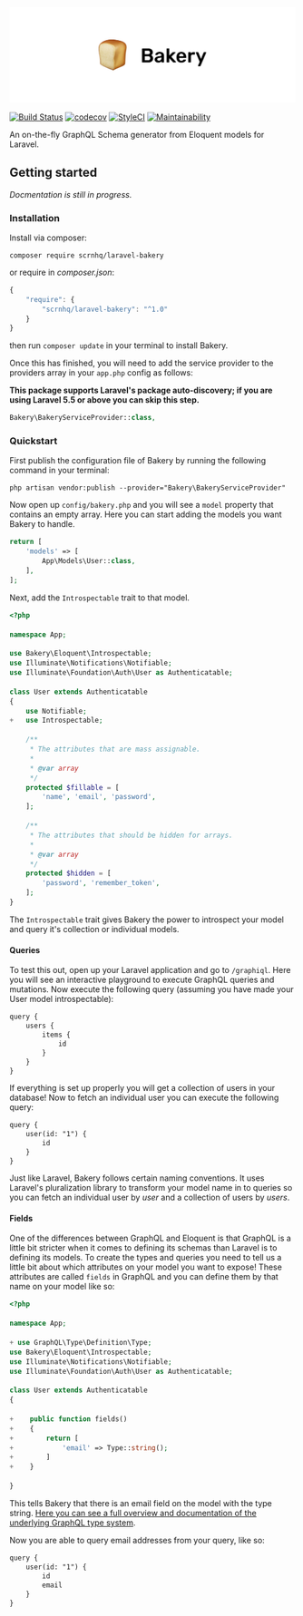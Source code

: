 ![Bakery](artwork.png)

[![Build Status](https://travis-ci.org/scrnhq/laravel-bakery.svg?branch=master)](https://travis-ci.org/scrnhq/laravel-bakery)
[![codecov](https://codecov.io/gh/scrnhq/laravel-bakery/branch/master/graph/badge.svg)](https://codecov.io/gh/scrnhq/laravel-bakery)
[![StyleCI](https://github.styleci.io/repos/109427894/shield?branch=feature/new-api)](https://github.styleci.io/repos/109427894)
[![Maintainability](https://api.codeclimate.com/v1/badges/de462571125eb6bf7af2/maintainability)](https://codeclimate.com/github/scrnhq/laravel-bakery/maintainability)

An on-the-fly GraphQL Schema generator from Eloquent models for Laravel.

## Getting started

_Docmentation is still in progress._

### Installation

Install via composer:

```
composer require scrnhq/laravel-bakery
```

or require in _composer.json_:

```js
{
    "require": {
        "scrnhq/laravel-bakery": "^1.0"
    }
}
```

then run `composer update` in your terminal to install Bakery.

Once this has finished, you will need to add the service provider to the providers array in your `app.php` config as follows:

**This package supports Laravel's package auto-discovery; if you are using Laravel 5.5 or above you can skip this step.**

```php
Bakery\BakeryServiceProvider::class,
```

### Quickstart

First publish the configuration file of Bakery by running the following command in your terminal:

```
php artisan vendor:publish --provider="Bakery\BakeryServiceProvider"
```

Now open up `config/bakery.php` and you will see a `model` property that contains an empty array. Here you can start adding the models you want Bakery to handle.

```php
return [
    'models' => [
        App\Models\User::class,
    ],
];
```

Next, add the `Introspectable` trait to that model.

```php
<?php

namespace App;

use Bakery\Eloquent\Introspectable;
use Illuminate\Notifications\Notifiable;
use Illuminate\Foundation\Auth\User as Authenticatable;

class User extends Authenticatable
{
    use Notifiable;
+   use Introspectable;

    /**
     * The attributes that are mass assignable.
     *
     * @var array
     */
    protected $fillable = [
        'name', 'email', 'password',
    ];

    /**
     * The attributes that should be hidden for arrays.
     *
     * @var array
     */
    protected $hidden = [
        'password', 'remember_token',
    ];
}
```
The `Introspectable` trait gives Bakery the power to introspect your model and query it's collection or individual models.

#### Queries

To test this out, open up your Laravel application and go to `/graphiql`. Here you will see an interactive playground to execute GraphQL queries and mutations. Now execute the following query (assuming you have made your User model introspectable):

```gql
query {
    users {
        items {
            id
        }
    }
}
```

If everything is set up properly you will get a collection of users in your database! Now to fetch an individual user you can execute the following query:

```gql
query {
    user(id: "1") {
        id
    }
}
```

Just like Laravel, Bakery follows certain naming conventions. It uses Laravel's pluralization library to transform your model name in to queries so you can fetch an individual user by _user_ and a collection of users by _users_.

#### Fields

One of the differences between GraphQL and Eloquent is that GraphQL is a little bit stricter when it comes to defining its schemas than Laravel is to defining its models. To create the types and queries you need to tell us a little bit about which attributes on your model you want to expose! These attributes are called `fields` in GraphQL and you can define them by that name on your model like so:

```php
<?php

namespace App;

+ use GraphQL\Type\Definition\Type;
use Bakery\Eloquent\Introspectable;
use Illuminate\Notifications\Notifiable;
use Illuminate\Foundation\Auth\User as Authenticatable;

class User extends Authenticatable
{
    
+    public function fields()
+    {
+        return [
+            'email' => Type::string();
+        ]
+    }
    
}
```

This tells Bakery that there is an email field on the model with the type string. [Here you can see a full overview and documentation of the underlying GraphQL type system](http://webonyx.github.io/graphql-php/type-system/).

Now you are able to query email addresses from your query, like so:

```gql
query {
    user(id: "1") {
        id
        email
    }
}
```

